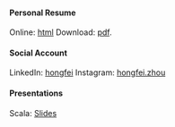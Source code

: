 
#### Personal Resume

Online: [html](/resume/hongfei)
Download: [pdf](/resume/hongfei.pdf).  

#### Social Account

LinkedIn: [hongfei](https://www.linkedin.com/in/hongfei/)
Instagram: [hongfei.zhou](https://www.instagram.com/hongfei.zhou/)

#### Presentations

Scala: [Slides](/slides/scala/scala.html)